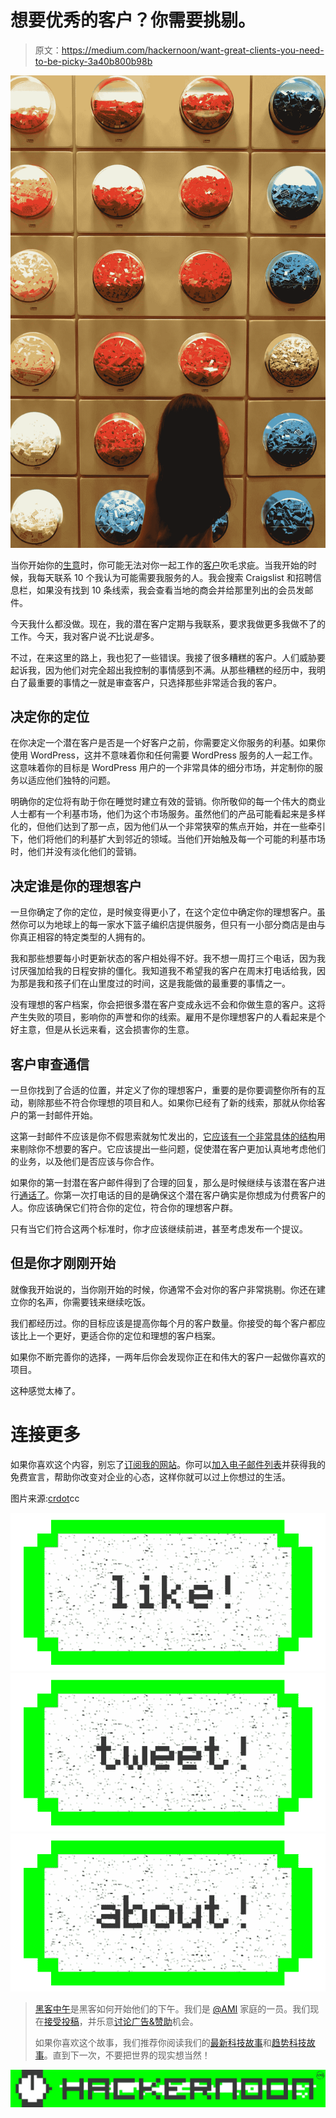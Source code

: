 # 想要优秀的客户？你需要挑剔。

> 原文：<https://medium.com/hackernoon/want-great-clients-you-need-to-be-picky-3a40b800b98b>

![](img/2f61e8e11869d4713946703398e4ef05.png)

当你开始你的[生意](https://hackernoon.com/tagged/business)时，你可能无法对你一起工作的[客户](https://hackernoon.com/tagged/clients)吹毛求疵。当我开始的时候，我每天联系 10 个我认为可能需要我服务的人。我会搜索 Craigslist 和招聘信息栏，如果没有找到 10 条线索，我会查看当地的商会并给那里列出的会员发邮件。

今天我什么都没做。现在，我的潜在客户定期与我联系，要求我做更多我做不了的工作。今天，我对客户说*不*比说*是*多。

不过，在来这里的路上，我也犯了一些错误。我接了很多糟糕的客户。人们威胁要起诉我，因为他们对完全超出我控制的事情感到不满。从那些糟糕的经历中，我明白了最重要的事情之一就是审查客户，只选择那些非常适合我的客户。

## 决定你的定位

在你决定一个潜在客户是否是一个好客户之前，你需要定义你服务的利基。如果你使用 WordPress，这并不意味着你和任何需要 WordPress 服务的人一起工作。这意味着你的目标是 WordPress 用户的一个非常具体的细分市场，并定制你的服务以适应他们独特的问题。

明确你的定位将有助于你在睡觉时建立有效的营销。你所敬仰的每一个伟大的商业人士都有一个利基市场，他们为这个市场服务。虽然他们的产品可能看起来是多样化的，但他们达到了那一点，因为他们从一个非常狭窄的焦点开始，并在一些牵引下，他们将他们的利基扩大到邻近的领域。当他们开始触及每一个可能的利基市场时，他们并没有淡化他们的营销。

## 决定谁是你的理想客户

一旦你确定了你的定位，是时候变得更小了，在这个定位中确定你的理想客户。虽然你可以为地球上的每一家水下篮子编织店提供服务，但只有一小部分商店是由与你真正相容的特定类型的人拥有的。

我和那些想要每小时更新状态的客户相处得不好。我不想一周打三个电话，因为我讨厌强加给我的日程安排的僵化。我知道我不希望我的客户在周末打电话给我，因为那是我和孩子们在山里度过的时间，这是我能做的最重要的事情之一。

没有理想的客户档案，你会把很多潜在客户变成永远不会和你做生意的客户。这将产生失败的项目，影响你的声誉和你的线索。雇用不是你理想客户的人看起来是个好主意，但是从长远来看，这会损害你的生意。

## 客户审查通信

一旦你找到了合适的位置，并定义了你的理想客户，重要的是你要调整你所有的互动，剔除那些不符合你理想的项目和人。如果你已经有了新的线索，那就从你给客户的第一封邮件开始。

这第一封邮件不应该是你不假思索就匆忙发出的，[它应该有一个非常具体的结构](http://curtismchale.ca/2014/11/18/components-of-your-initial-client-email-contact/)用来剔除你不想要的客户。它应该提出一些问题，促使潜在客户更加认真地考虑他们的业务，以及他们是否应该与你合作。

如果你的第一封潜在客户邮件得到了合理的回复，那么是时候继续与该潜在客户进行[通话了](http://curtismchale.ca/2014/11/20/past-the-email-the-first-client-call/)。你第一次打电话的目的是确保这个潜在客户确实是你想成为付费客户的人。你应该确保它们符合你的定位，符合你的理想客户群。

只有当它们符合这两个标准时，你才应该继续前进，甚至考虑发布一个提议。

## 但是你才刚刚开始

就像我开始说的，当你刚开始的时候，你通常不会对你的客户非常挑剔。你还在建立你的名声，你需要钱来继续吃饭。

我们都经历过。你的目标应该是提高你每个月的客户数量。你接受的每个客户都应该比上一个更好，更适合你的定位和理想的客户档案。

如果你不断完善你的选择，一两年后你会发现你正在和伟大的客户一起做你喜欢的项目。

这种感觉太棒了。

# 连接更多

如果你喜欢这个内容，别忘了[订阅我的网站](http://curtismchale.ca)。你可以[加入电子邮件列表](http://curtismchale.ca/subscribe)并获得我的免费宣言，帮助你改变对企业的心态，这样你就可以过上你想过的生活。

图片来源:[crdot](https://www.flickr.com/photos/crdot/7827425552)cc

[![](img/50ef4044ecd4e250b5d50f368b775d38.png)](http://bit.ly/HackernoonFB)[![](img/979d9a46439d5aebbdcdca574e21dc81.png)](https://goo.gl/k7XYbx)[![](img/2930ba6bd2c12218fdbbf7e02c8746ff.png)](https://goo.gl/4ofytp)

> [黑客中午](http://bit.ly/Hackernoon)是黑客如何开始他们的下午。我们是 [@AMI](http://bit.ly/atAMIatAMI) 家庭的一员。我们现在[接受投稿](http://bit.ly/hackernoonsubmission)，并乐意[讨论广告&赞助](mailto:partners@amipublications.com)机会。
> 
> 如果你喜欢这个故事，我们推荐你阅读我们的[最新科技故事](http://bit.ly/hackernoonlatestt)和[趋势科技故事](https://hackernoon.com/trending)。直到下一次，不要把世界的现实想当然！

[![](img/be0ca55ba73a573dce11effb2ee80d56.png)](https://goo.gl/Ahtev1)